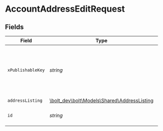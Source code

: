 # AccountAddressEditRequest


## Fields

| Field                                                                                | Type                                                                                 | Required                                                                             | Description                                                                          | Example                                                                              |
| ------------------------------------------------------------------------------------ | ------------------------------------------------------------------------------------ | ------------------------------------------------------------------------------------ | ------------------------------------------------------------------------------------ | ------------------------------------------------------------------------------------ |
| `xPublishableKey`                                                                    | *string*                                                                             | :heavy_check_mark:                                                                   | The publicly viewable identifier used to identify a merchant division.               |                                                                                      |
| `addressListing`                                                                     | [\bolt_dev\bolt\Models\Shared\AddressListing](../../models/shared/AddressListing.md) | :heavy_check_mark:                                                                   | N/A                                                                                  |                                                                                      |
| `id`                                                                                 | *string*                                                                             | :heavy_check_mark:                                                                   | The ID of the address to edit                                                        | D4g3h5tBuVYK9                                                                        |